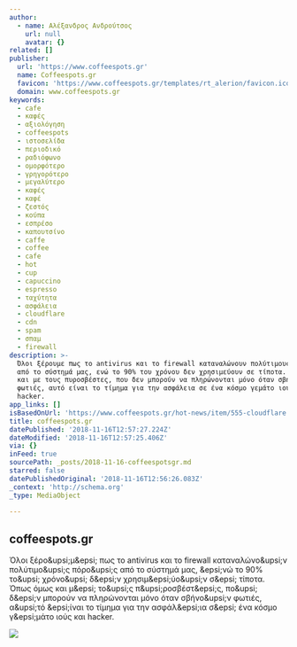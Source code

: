 ```yaml
---
author:
  - name: Αλέξανδρος Ανδρούτσος
    url: null
    avatar: {}
related: []
publisher:
  url: 'https://www.coffeespots.gr'
  name: Coffeespots.gr
  favicon: 'https://www.coffeespots.gr/templates/rt_alerion/favicon.ico'
  domain: www.coffeespots.gr
keywords:
  - cafe
  - καφές
  - αξιολόγηση
  - coffeespots
  - ιστοσελίδα
  - περιοδικό
  - ραδιόφωνο
  - ομορφότερο
  - γρηγορότερο
  - μεγαλύτερο
  - καφές
  - καφέ
  - ζεστός
  - κούπα
  - εσπρέσο
  - καπουτσίνο
  - caffe
  - coffee
  - cafe
  - hot
  - cup
  - capuccino
  - espresso
  - ταχύτητα
  - ασφάλεια
  - cloudflare
  - cdn
  - spam
  - σπαμ
  - firewall
description: >-
  Όλοι ξέρουμε πως το antivirus και το firewall καταναλώνουν πολύτιμους πόρους
  από το σύστημά μας, ενώ το 90% του χρόνου δεν χρησιμεύουν σε τίποτα. Όπως όμως
  και με τους πυροσβέστες, που δεν μπορούν να πληρώνονται μόνο όταν σβήνουν
  φωτιές, αυτό είναι το τίμημα για την ασφάλεια σε ένα κόσμο γεμάτο ιούς και
  hacker.
app_links: []
isBasedOnUrl: 'https://www.coffeespots.gr/hot-news/item/555-cloudflare'
title: coffeespots.gr
datePublished: '2018-11-16T12:57:27.224Z'
dateModified: '2018-11-16T12:57:25.406Z'
via: {}
inFeed: true
sourcePath: _posts/2018-11-16-coffeespotsgr.md
starred: false
datePublishedOriginal: '2018-11-16T12:56:26.083Z'
_context: 'http://schema.org'
_type: MediaObject

---
```

<article style=""><h1>coffeespots.gr</h1><p>Όλοι ξέρο&amp;upsi;μ&amp;epsi; πως το antivirus και το firewall καταναλώνο&amp;upsi;ν πολύτιμο&amp;upsi;ς πόρο&amp;upsi;ς από το σύστημά μας, &amp;epsi;νώ το 90% το&amp;upsi; χρόνο&amp;upsi; δ&amp;epsi;ν χρησιμ&amp;epsi;ύο&amp;upsi;ν σ&amp;epsi; τίποτα. Όπως όμως και μ&amp;epsi; το&amp;upsi;ς π&amp;upsi;ροσβέστ&amp;epsi;ς, πο&amp;upsi; δ&amp;epsi;ν μπορούν να πληρώνονται μόνο όταν σβήνο&amp;upsi;ν φωτιές, α&amp;upsi;τό &amp;epsi;ίναι το τίμημα για την ασφάλ&amp;epsi;ια σ&amp;epsi; ένα κόσμο γ&amp;epsi;μάτο ιούς και hacker.</p><img src="https://www.coffeespots.gr/media/k2/items/cache/7dff099a65b026895942a872c251a542_XL.jpg" /></article>